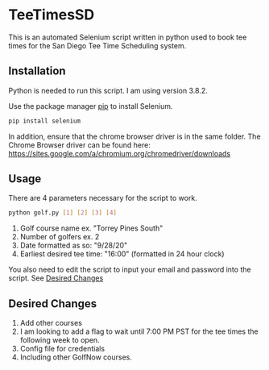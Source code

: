 # TeeTimesSD

This is an automated Selenium script written in python used to book tee times for the San Diego Tee Time Scheduling system.

## Installation

Python is needed to run this script. I am using version 3.8.2.

Use the package manager [pip](https://pip.pypa.io/en/stable/) to install Selenium.

```bash
pip install selenium
```

In addition, ensure that the chrome browser driver is in the same folder. The Chrome Browser driver can be found here: <https://sites.google.com/a/chromium.org/chromedriver/downloads>

## Usage

There are 4 parameters necessary for the script to work.
```bash
python golf.py [1] [2] [3] [4]
```

1. Golf course name ex. "Torrey Pines South"
2. Number of golfers ex. 2
3. Date formatted as so: "9/28/20"
4. Earliest desired tee time: "16:00" (formatted in 24 hour clock)

You also need to edit the script to input your email and password into the script. See [Desired Changes](#desired-changes)

## Desired Changes <a name="desired-changes"></a>

1. Add other courses
2. I am looking to add a flag to wait until 7:00 PM PST for the tee times the following week to open.
3. Config file for credentials
4. Including other GolfNow courses.
